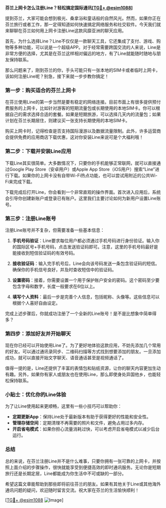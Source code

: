 **芬兰上网卡怎么注册Line？轻松搞定国际通讯[[TG💪+ @esim1088](https://t.me/s/esim1088)]**

提到芬兰，大家可能会想到极光、桑拿浴和童话般的自然风光。然而，如果你正在芬兰旅行或者工作，那一定得知道如何快速搞定网络服务和社交软件。今天我们就来聊聊在芬兰如何用上网卡注册Line这款风靡亚洲的聊天应用。

首先，为什么选择Line？Line不仅仅是一款聊天工具，它还集成了支付、游戏、购物等多种功能，可以说是一个超级APP。对于经常需要跨国交流的人来说，Line是非常方便的选择，尤其是在芬兰这样相对偏远的地方，有了Line就能随时随地与朋友保持联系。

那么问题来了，刚到芬兰的你，手头可能只有一张本地的SIM卡或者临时上网卡，该如何注册Line呢？别急，接下来就一步步教你搞定！

### 第一步：购买适合的芬兰上网卡

在芬兰使用Line的第一步当然是要有稳定的网络连接。目前市面上有很多提供预付费服务的上网卡，比如针对游客的短期流量包或长期使用的本地SIM卡。你可以根据自己的需求选择合适的套餐。如果是短期旅游，可以选择几天内的流量包；如果计划在芬兰长期居住，则建议买一张支持长期使用的本地SIM卡。

购买上网卡时，记得检查是否支持国际漫游以及数据流量限制。此外，许多运营商会提供免费的应用商店下载优惠，这对你安装Line来说可是个大福利哦！

### 第二步：下载并安装Line应用

下载Line其实很简单。大多数情况下，只要你的手机能够正常联网，就可以直接通过Google Play Store（安卓用户）或Apple App Store（iOS用户）搜索“Line”进行下载。如果你的上网卡没有自带Wi-Fi热点功能，也可以尝试用附近的公共Wi-Fi来完成下载。

下载完成后打开Line，你会看到一个非常直观的操作界面。首次进入应用后，系统会引导你创建新账户或登录已有账户。这里我们主要讨论如何为新用户设置Line账号。

### 第三步：注册Line账号

注册Line账号并不复杂，但需要准备一些基本信息：

1. **手机号码验证**：Line要求每位用户都必须通过手机号码进行身份验证。输入你的国际区号+手机号码，点击发送验证码即可。注意，这里的手机号码最好是能接收到短信验证码的有效号码。

2. **接收验证码**：输入完手机号后，Line会向该号码发送一条包含验证码的短信。确保你的手机信号良好，并及时查收短信中的验证码。

3. **设置密码**：接着，你需要设置一个用于保护账户安全的密码。这个密码至少要包含字母和数字，长度一般要求在6位以上。

4. **填写个人资料**：最后一步是完善个人信息，包括昵称、头像等。这些信息可以根据个人喜好自由设定。

完成上述步骤后，你就成功注册了一个全新的Line账号！是不是比想象中简单得多？

### 第四步：添加好友并开始聊天

现在你已经可以开始使用Line了。为了更好地体验这款应用，不妨先添加几个常用的好友。可以通过通讯录同步、二维码扫描等方式找到想要添加的朋友。一旦添加成功，就可以直接开始文字聊天、语音通话甚至是视频通话了。

值得一提的是，Line还提供了丰富的表情包和贴纸资源，让你的聊天内容更加生动有趣。另外，如果你有家人或朋友也在使用Line，那么即使身处异国他乡，也能轻松保持联系。

### 小贴士：优化你的Line体验

为了让Line使用起来更顺畅，这里有一些小技巧可以帮助你：

- **定期更新App**：保持Line处于最新版本有助于获得更好的性能和安全性。
- **管理存储空间**：定期清理不再需要的照片和文件，避免占用过多内存。
- **开启省电模式**：如果你担心流量消耗过快，可以考虑开启省电模式以减少后台运行。

### 总结

总的来说，在芬兰注册Line并不是什么难事，只要你拥有一张可靠的上网卡，并按照上面介绍的步骤操作，很快就能享受到便捷高效的即时通讯服务。无论你是短期旅行还是长期定居，Line都能成为你生活中不可或缺的一部分。

希望这篇文章能帮助到那些即将前往芬兰的朋友。如果有其他关于Line或其他海外通讯问题的疑问，欢迎随时留言交流。祝大家在芬兰的生活愉快顺利！

[[TG💪+ @esim1088](https://t.me/s/esim1088) ![Image](https://i.postimg.cc/4NQfJmqS/Snipaste-2025-05-13-00-14-12.png)]
